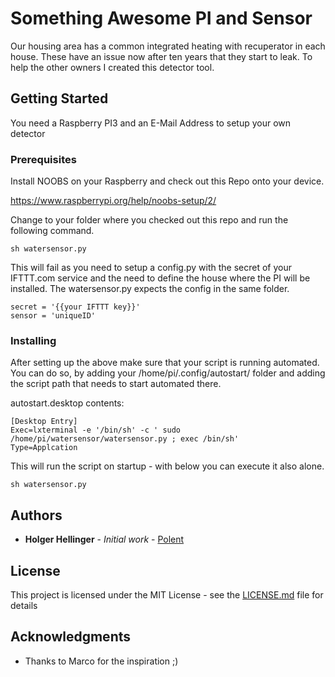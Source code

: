 # Something Awesome PI and Sensor

Our housing area has a common integrated heating with recuperator in each house. These have an issue now after ten years that they start to leak. To help the other owners I created this detector tool.

## Getting Started

You need a Raspberry PI3 and an E-Mail Address to setup your own detector

### Prerequisites

Install NOOBS on your Raspberry and check out this Repo onto your device. 

https://www.raspberrypi.org/help/noobs-setup/2/

Change to your folder where you checked out this repo and run the following command. 

```
sh watersensor.py
```

This will fail as you need to setup a config.py with the secret of your IFTTT.com service and the need to define the house where the PI will be installed. The watersensor.py expects the config in the same folder.

```
secret = '{{your IFTTT key}}'
sensor = 'uniqueID'
```

### Installing

After setting up the above make sure that your script is running automated. You can do so, by adding your /home/pi/.config/autostart/ folder and adding the script path that needs to start automated there.

autostart.desktop contents:

```
[Desktop Entry]
Exec=lxterminal -e '/bin/sh' -c ' sudo /home/pi/watersensor/watersensor.py ; exec /bin/sh'
Type=Applcation
```

This will run the script on startup - with below you can execute it also alone. 

```
sh watersensor.py
```

## Authors

* **Holger Hellinger** - *Initial work* - [Polent](https://github.com/polent)

## License

This project is licensed under the MIT License - see the [LICENSE.md](LICENSE.md) file for details

## Acknowledgments

* Thanks to Marco for the inspiration ;) 

